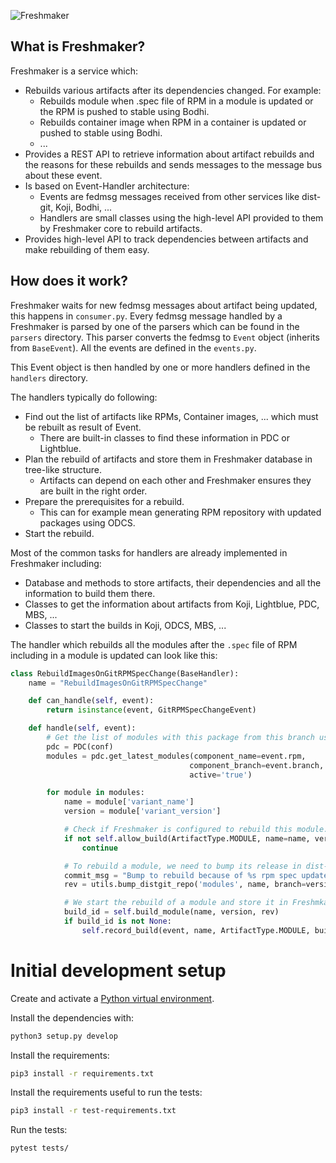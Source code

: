 ![Freshmaker](https://github.com/redhat-exd-rebuilds/freshmaker/raw/master/logo.png)

## What is Freshmaker?

Freshmaker is a service which:

* Rebuilds various artifacts after its dependencies changed. For example:
  * Rebuilds module when .spec file of RPM in a module is updated or  the RPM is pushed to stable using Bodhi.
  * Rebuilds container image when RPM in a container is updated or pushed to stable using Bodhi.
  * ...
* Provides a REST API to retrieve information about artifact rebuilds and the reasons for these rebuilds and sends messages to the message bus about these event.
* Is based on Event-Handler architecture:
  * Events are fedmsg messages received from other services like dist-git, Koji, Bodhi, ...
  * Handlers are small classes using the high-level API provided to them by Freshmaker core to rebuild artifacts.
* Provides high-level API to track dependencies between artifacts and make rebuilding of them easy.

## How does it work?

Freshmaker waits for new fedmsg messages about artifact being updated,
this happens in `consumer.py`. Every fedmsg message handled by a Freshmaker
is parsed by one of the parsers which can be found in the `parsers` directory.
This parser converts the fedmsg to `Event` object (inherits from `BaseEvent`).
All the events are defined in the `events.py`.

This Event object is then handled by one or more handlers defined
in the `handlers` directory.

The handlers typically do following:

* Find out the list of artifacts like RPMs, Container images, ... which must be rebuilt as result of Event.
  * There are built-in classes to find these information in PDC or Lightblue.
* Plan the rebuild of artifacts and store them in Freshmaker database in tree-like structure.
  * Artifacts can depend on each other and Freshmaker ensures they are built in the right order.
* Prepare the prerequisites for a rebuild.
  * This can for example mean generating RPM repository with updated packages using ODCS.
* Start the rebuild.

Most of the common tasks for handlers are already implemented in Freshmaker including:

* Database and methods to store artifacts, their dependencies and all the information to build them there.
* Classes to get the information about artifacts from Koji, Lightblue, PDC, MBS, ...
* Classes to start the builds in Koji, ODCS, MBS, ...

The handler which rebuilds all the modules after the `.spec` file of RPM including in a module is updated can look like this:

```python
class RebuildImagesOnGitRPMSpecChange(BaseHandler):
    name = "RebuildImagesOnGitRPMSpecChange"

    def can_handle(self, event):
        return isinstance(event, GitRPMSpecChangeEvent)

    def handle(self, event):
        # Get the list of modules with this package from this branch using PDC.
        pdc = PDC(conf)
        modules = pdc.get_latest_modules(component_name=event.rpm,
                                        component_branch=event.branch,
                                        active='true')

        for module in modules:
            name = module['variant_name']
            version = module['variant_version']

            # Check if Freshmaker is configured to rebuild this module.
            if not self.allow_build(ArtifactType.MODULE, name=name, version=version):
                continue

            # To rebuild a module, we need to bump its release in dist-git repo.
            commit_msg = "Bump to rebuild because of %s rpm spec update (%s)." % (event.rpm, event.rev)
            rev = utils.bump_distgit_repo('modules', name, branch=version, commit_msg=commit_msg, logger=log)

            # We start the rebuild of a module and store it in Freshmkaer DB.
            build_id = self.build_module(name, version, rev)
            if build_id is not None:
                self.record_build(event, name, ArtifactType.MODULE, build_id)
```

# Initial development setup

Create and activate a [Python virtual environment](https://virtualenv.pypa.io/en/stable/).

Install the dependencies with:

```bash
python3 setup.py develop
```

Install the requirements:

```bash
pip3 install -r requirements.txt
```

Install the requirements useful to run the tests:

```bash
pip3 install -r test-requirements.txt
```

Run the tests:

```bash
pytest tests/
```
